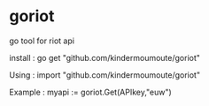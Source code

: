 # goriot
go tool for riot api

install :
go get "github.com/kindermoumoute/goriot"

Using :
import "github.com/kindermoumoute/goriot"

Example :
myapi := goriot.Get(APIkey,"euw")
